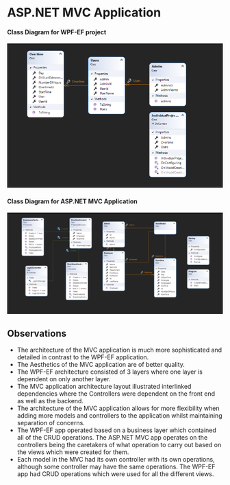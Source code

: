 # ASP.NET MVC Application



#### Class Diagram for WPF-EF project

![](/oldprojectcd.png)



#### Class Diagram for ASP.NET MVC Application

![image-20201025175508740](/classdiagram.png)







## Observations



* The architecture of the MVC application is much more sophisticated and detailed in contrast to the WPF-EF application. 
* The Aesthetics of the MVC application are of better quality.
* The WPF-EF architecture consisted of 3 layers where one layer is dependent on only another layer.
* The MVC application architecture layout illustrated interlinked dependencies where the Controllers were dependent on the front end as well as the backend.
* The architecture of the MVC application allows for more flexibility when adding more models and controllers to the application whilst maintaining separation of concerns.
* The WPF-EF app operated based on a business layer which contained all of the CRUD operations. The ASP.NET MVC app operates on the controllers being the caretakers of what operation to carry out based on the views which were created for them.
* Each model in the MVC had its own controller with its own operations, although some controller may have the same operations. The WPF-EF app had CRUD operations which were used for all the different views.